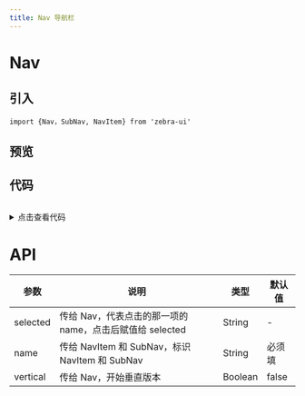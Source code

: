```yaml
---
title: Nav 导航栏
---
```

# Nav
## 引入
```
import {Nav，SubNav, NavItem} from 'zebra-ui' 
```
## 预览
<ClientOnly>
  <nav-demo/>
</ClientOnly>


## 代码
<details style="margin-top: 32px;">
 <summary style=" outline: none">点击查看代码</summary> 

```vue
      <!-- 顶栏 -->
      <g-nav :selected.sync="selected" style=" margin: 20px;">
        <g-nav-item name="home">首页</g-nav-item>
        <g-sub-nav name="about">
          <template slot="title"
            >关于</template
          >
          <g-nav-item name="culture">企业文化</g-nav-item>
          <g-nav-item name="developers">开发团队</g-nav-item>
          <g-sub-nav name="contacts">
            <template slot="title"
              >联系方式</template
            >
            <g-nav-item name="wechat">微信</g-nav-item>
            <g-nav-item name="qq">QQ</g-nav-item>
            <g-sub-nav name="phone">
              <template slot="title"
                >手机</template
              >
              <g-nav-item name="cm">移动</g-nav-item>
              <g-nav-item name="cu">联通</g-nav-item>
              <g-nav-item name="cn">电信</g-nav-item>
            </g-sub-nav>
          </g-sub-nav>
        </g-sub-nav>
        <g-nav-item name="hire">招聘</g-nav-item>
      </g-nav>

      <!-- 侧栏 -->
      <g-nav :selected.sync="selected" vertical style=" gidth: 200px;">
        <g-nav-item name="home">首页</g-nav-item>
        <g-sub-nav name="about">
          <template slot="title"
            >关于</template
          >
          <g-nav-item name="culture">企业文化</g-nav-item>
          <g-nav-item name="developers">开发团队</g-nav-item>
          <g-sub-nav name="contacts">
            <template slot="title"
              >联系方式</template
            >
            <g-nav-item name="wechat">微信</g-nav-item>
            <g-nav-item name="qq">QQ</g-nav-item>
            <g-sub-nav name="phone">
              <template slot="title"
                >手机</template
              >
              <g-nav-item name="cm">移动</g-nav-item>
              <g-nav-item name="cu">联通</g-nav-item>
              <g-nav-item name="cn">电信</g-nav-item>
            </g-sub-nav>
          </g-sub-nav>
        </g-sub-nav>
        <g-nav-item name="hire">招聘</g-nav-item>
      </g-nav>
```
</details>


# API
<table>
    <thead>
      <th>参数</th>
      <th>说明</th>
      <th>类型</th>
      <th>默认值</th>
    </thead>
    <tbody>
      <tr>
        <td>selected</td>
        <td> 传给 Nav，代表点击的那一项的 name，点击后赋值给 selected</td>
        <td>String</td>
        <td>-</td>
      </tr>
      <tr>
        <td>name</td>
        <td>传给 NavItem 和 SubNav，标识 NavItem 和 SubNav</td>
        <td>String</td>
        <td>必须填</td>
      </tr>
      <tr>
        <td>vertical</td>
        <td>传给 Nav，开始垂直版本	</td>
        <td>Boolean</td>
        <td>false</td>
      </tr>
    </tbody>
    </table>
    

